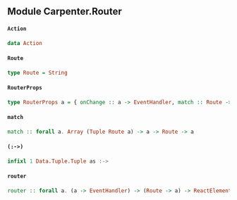 ## Module Carpenter.Router

#### `Action`

``` purescript
data Action
```

#### `Route`

``` purescript
type Route = String
```

#### `RouterProps`

``` purescript
type RouterProps a = { onChange :: a -> EventHandler, match :: Route -> a }
```

#### `match`

``` purescript
match :: forall a. Array (Tuple Route a) -> a -> Route -> a
```

#### `(:->)`

``` purescript
infixl 1 Data.Tuple.Tuple as :->
```

#### `router`

``` purescript
router :: forall a. (a -> EventHandler) -> (Route -> a) -> ReactElement
```


